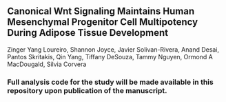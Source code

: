 

## Canonical Wnt Signaling Maintains Human Mesenchymal Progenitor Cell Multipotency During Adipose Tissue Development

Zinger Yang Loureiro, Shannon Joyce, Javier Solivan-Rivera, Anand Desai, Pantos Skritakis, Qin Yang, Tiffany DeSouza, Tammy Nguyen, Ormond A MacDougald, Silvia Corvera

 
### Full analysis code for the study will be made available in this repository upon publication of the manuscript.

